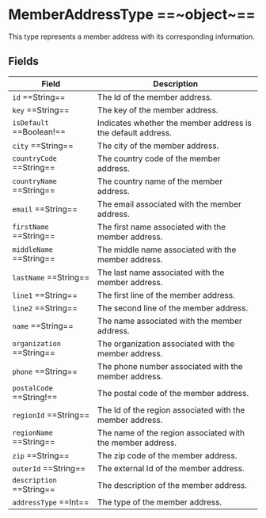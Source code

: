 # MemberAddressType ==~object~==

This type represents a member address with its corresponding information. 

## Fields

| Field             	    | Description                                                         	|
|-----------------------	|---------------------------------------------------------------------	|
| `id`  ==String==          | The Id of the member address.                                       	|
| `key`  ==String==         | The key of the member address.                                      	|
| `isDefault`  ==Boolean!==  | Indicates whether the member address is the default address.     	|
| `city`  ==String==        | The city of the member address.                                     	|
| `countryCode`  ==String== | The country code of the member address.                         	|
| `countryName`  ==String== | The country name of the member address.                         	|
| `email`  ==String==       | The email associated with the member address.                      	|
| `firstName`  ==String==   | The first name associated with the member address.                	|
| `middleName`  ==String==  | The middle name associated with the member address.              	|
| `lastName`  ==String==    | The last name associated with the member address.                  	|
| `line1`  ==String==       | The first line of the member address.                              	|
| `line2`  ==String==       | The second line of the member address.                              	|
| `name`  ==String==        | The name associated with the member address.                        	|
| `organization`  ==String== | The organization associated with the member address.           	|
| `phone`  ==String==       | The phone number associated with the member address.               	|
| `postalCode`  ==String!== | The postal code of the member address.                          	|
| `regionId`  ==String==    | The Id of the region associated with the member address.           	|
| `regionName`  ==String==  | The name of the region associated with the member address.       	|
| `zip`  ==String==         | The zip code of the member address.                                	|
| `outerId`  ==String==     | The external Id of the member address.                              	|
| `description`  ==String== | The description of the member address.                          	|
| `addressType`  ==Int==    | The type of the member address.                                	|


